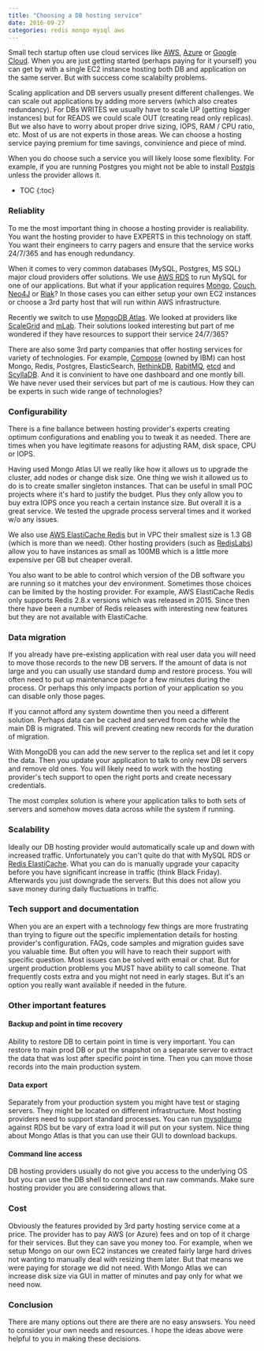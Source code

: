 ```yaml
---
title: "Choosing a DB hosting service"
date: 2016-09-27
categories: redis mongo mysql aws
---
```


Small tech startup often use cloud services like [AWS](https://aws.amazon.com/), [Azure](https://azure.microsoft.com/) or [Google Cloud](https://cloud.google.com/compute/).  When you are just getting started (perhaps paying for it yourself) you can get by with a single EC2 instance hosting both DB and application on the same server.  But with success come scalabilty problems.

Scaling application and DB servers usually present different challenges.  We can scale out applications by adding more servers (which also creates redundancy).  For DBs WRITES we usually have to scale UP (getting bigger instances) but for READS we could scale OUT (creating read only replicas).  But we also have to worry about proper drive sizing, IOPS, RAM / CPU ratio, etc.  Most of us are not experts in those areas.  We can choose a hosting service paying premium for time savings, convinience and piece of mind.

When you do choose such a service you will likely loose some flexiblity.  For example, if you are running Postgres you might not be able to install [Postgis](http://postgis.net/) unless the provider allows it.  

* TOC
{:toc}

### Reliablity

To me the most important thing in choose a hosting provider is realiability.  You want the hosting provider to have EXPERTS in this technology on staff.  You want their engineers to carry pagers and ensure that the service works 24/7/365 and has enough redundancy.  

When it comes to very common databases (MySQL, Postgres, MS SQL) major cloud providers offer solutions.  We use [AWS RDS](https://aws.amazon.com/rds/) to run MySQL for one of our applications.  But what if your application requires [Mongo](https://www.mongodb.com/), [Couch](http://www.couchbase.com/), [Neo4J](https://neo4j.com/) or [Riak](http://basho.com/products/)?  In those cases you can either setup your own EC2 instances or choose a 3rd party host that will run within AWS infrastructure.  

Recently we switch to use [MongoDB Atlas](https://www.mongodb.com/cloud).  We looked at providers like [ScaleGrid](https://scalegrid.io/) and [mLab](https://mlab.com/).  Their solutions looked interesting but part of me wondered if they have resources to support their service 24/7/365?

There are also some 3rd party companies that offer hosting services for variety of technologies.  For example, [Compose](https://www.compose.com/) (owned by IBM) can host Mongo, Redis, Postgres, ElasticSearch, [RethinkDB](https://www.rethinkdb.com/), [RabitMQ](https://www.rabbitmq.com/), [etcd](https://github.com/coreos/etcd) and [ScyllaDB](http://www.scylladb.com/).  And it is convinient to have one dashboard and one montly bill.  We have never used their services but part of me is cautious.  How they can be experts in such wide range of technologies?  

### Configurability

There is a fine ballance between hosting provider's experts creating optimum configurations and enabling you to tweak it as needed.  There are times when you have legitimate reasons for adjusting RAM, disk space, CPU or IOPS.  

Having used Mongo Atlas UI we really like how it allows us to upgrade the cluster, add nodes or change disk size.  One thing we wish it allowed us to do is to create smaller singleton instances.  That can be useful in small POC projects where it's hard to justify the budget.  Plus they only allow you to buy extra IOPS once you reach a certain instance size.  But overall it is a great service.  We tested the upgrade process serveral times and it worked w/o any issues.  

We also use [AWS ElastiCache Redis]((https://aws.amazon.com/elasticache/redis/)) but in VPC their smallest size is 1.3 GB (which is more than we need).  Other hosting providers (such as [RedisLabs](https://redislabs.com/)) allow you to have instances as small as 100MB which is a little more expensive per GB but cheaper overall.

You also want to be able to control which version of the DB software you are running so it matches your dev environment.  Sometimes those choices can be limited by the hosting provider.  For example, AWS ElastiCache Redis only supports Redis 2.8.x versions which was released in 2015.  Since then there have been a number of Redis releases with interesting new features but they are not available with ElastiCache.  

### Data migration

If you already have pre-existing application with real user data you will need to move those records to the new DB servers.  If the amount of data is not large and you can usually use standard dump and restore process.  You will often need to put up maintenance page for a few minutes during the process.  Or perhaps this only impacts portion of your application so you can disable only those pages.  

If you cannot afford any system downtime then you need a different solution.  Perhaps data can be cached and served from cache while the main DB is migrated.  This will prevent creating new records for the duration of migration.

With MongoDB you can add the new server to the replica set and let it copy the data.  Then you update your application to talk to only new DB servers and remove old ones.  You will likely need to work with the hosting provider's tech support to open the right ports and create necessary credentials.  

The most complex solution is where your application talks to both sets of servers and somehow moves data across while the system if running.  

### Scalability

Ideally our DB hosting provider would automatically scale up and down with increased traffic.  Unfortunately you can't quite do that with MySQL RDS or [Redis ElastiCache](https://aws.amazon.com/elasticache/redis/).  What you can do is manually upgrade your capacity before you have significant increase in traffic (think Black Friday).  Afterwards you just downgrade the servers.  But this does not allow you save money during daily fluctuations in traffic.

### Tech support and documentation

When you are an expert with a technology few things are more frustrating than trying to figure out the specific implementation details for hosting provider's configuration.  FAQs, code samples and migration guides save you valuable time.  But often you will have to reach their support with specific question.  Most issues can be solved with email or chat.  But for urgent production problems you MUST have ability to call someone.  That frequently costs extra and you might not need in early stages.  But it's an option you really want available if needed in the future.  

### Other important features

#### Backup and point in time recovery

Ability to restore DB to certain point in time is very important.  You can restore to main prod DB or put the snapshot on a separate server to extract the data that was lost after specific point in time.  Then you can move those records into the main production system.  

#### Data export

Separately from your production system you might have test or staging servers.  They might be located on different infrastructure.  Most hosting providers need to support standard processes.  You can run [mysqldump](http://dev.mysql.com/doc/refman/5.7/en/mysqldump.html) against RDS but be vary of extra load it will put on your system.  Nice thing about Mongo Atlas is that you can use their GUI to download backups.  

#### Command line access

DB hosting providers usually do not give you access to the underlying OS but you can use the DB shell to connect and run raw commands.  Make sure hosting provider you are considering allows that.  

### Cost

Obviously the features provided by 3rd party hosting service come at a price.  The provider has to pay AWS (or Azure) fees and on top of it charge for their services.  But they can save you money too.  For example, when we setup Mongo on our own EC2 instances we created fairly large hard drives not wanting to manually deal with resizing them later.  But that means we were paying for storage we did not need.  With Mongo Atlas we can increase disk size via GUI in matter of minutes and pay only for what we need now.

### Conclusion

There are many options out there are there are no easy answsers.  You need to consider your own needs and resources.  I hope the ideas above were helpful to you in making these decisions.  
